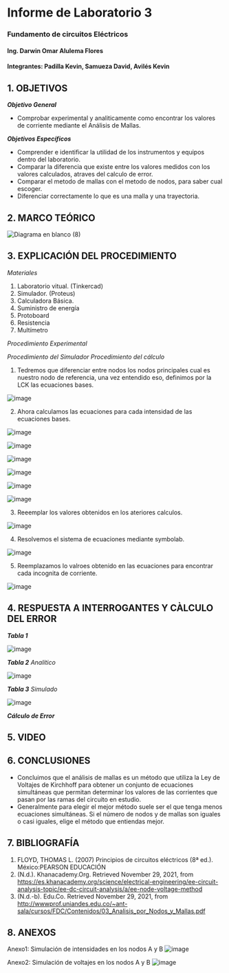 # Informe de Laboratorio 3
### Fundamento de circuitos Eléctricos 
#### Ing. Darwin Omar Alulema Flores
#### Integrantes: Padilla Kevin, Samueza David, Avilés Kevin
 
 ## 1. OBJETIVOS
***Objetivo General***

- Comprobar experimental y analiticamente como encontrar los valores de corriente mediante el Análisis de Mallas.

***Objetivos Específicos***

- Comprender e identificar la utilidad de los instrumentos y equipos dentro del laboratorio.
- Comparar la diferencia que existe entre los valores medidos con los valores calculados, atraves del calculo de error.
- Comparar el metodo de mallas con el metodo de nodos, para saber cual escoger.
- Diferenciar correctamente lo que es una malla y una trayectoria.

 ## 2. MARCO TEÓRICO 
 
![Diagrama en blanco (8)](https://user-images.githubusercontent.com/94129932/143957610-2fe856aa-5935-48ad-983e-ef808e5ba044.png)

 
 ## 3. EXPLICACIÓN DEL PROCEDIMIENTO
 *Materiales*

1. Laboratorio vitual. (Tinkercad)
2. Simulador. (Proteus)
3. Calculadora Básica.
4. Suministro de energía
5. Protoboard
6. Resistencia
7. Multímetro
 
 *Procedimiento Experimental*
 
 *Procedimiento del Simulador*
 *Procedimiento del cálculo*
 
  1. Tedremos que diferenciar entre nodos los nodos principales cual es nuestro nodo de referencia, una vez entendido eso, definimos por la LCK las ecuaciones bases. 
  
 ![image](https://user-images.githubusercontent.com/93794279/143958945-77e1ccaf-bb4b-49bb-874d-1d43d9479eb6.png)
 
  2. Ahora calculamos las ecuaciones para cada intensidad de las ecuaciones bases.
 
![image](https://user-images.githubusercontent.com/93794279/143965596-6a99ac1e-a17d-4daf-be01-ea3b3e46c6b3.png)

![image](https://user-images.githubusercontent.com/93794279/143959577-cfaaa6fc-476c-4cce-9742-f47d565c3ece.png)

 ![image](https://user-images.githubusercontent.com/93794279/143959520-c3c74f0e-213d-45d4-aa7e-90f01c1d8f03.png)

![image](https://user-images.githubusercontent.com/93794279/143959829-f8674882-50a8-41c9-8272-b73fe2ebb15f.png)

![image](https://user-images.githubusercontent.com/93794279/143967311-bea0d955-3934-45ce-bd77-58fb70b0097f.png)

![image](https://user-images.githubusercontent.com/93794279/143965463-d7600459-ab2a-4cf2-8d96-505a8f98432a.png)

 3. Reeemplar los valores obtenidos en los ateriores calculos.

![image](https://user-images.githubusercontent.com/93794279/143965225-2a1f53d1-f9a7-4462-a35f-7fec4d5bc51f.png)

 4. Resolvemos el sistema de ecuaciones mediante symbolab.
 
![image](https://user-images.githubusercontent.com/93794279/143965251-ff7d1a68-94a2-4193-87c2-135ae4d833d5.png)

 5. Reemplazamos lo valroes obtenido en las ecuaciones para encontrar cada incognita de corriente.
  
![image](https://user-images.githubusercontent.com/93794279/143967126-fabb6c9a-1d38-4467-ad71-4f5752d3c8c7.png)

  ## 4. RESPUESTA A INTERROGANTES Y CÀLCULO DEL ERROR
***Tabla 1***

![image](https://user-images.githubusercontent.com/94129932/143973131-572ae7f4-b1d7-4dbb-b9d7-910ff3b9d145.png)

***Tabla 2***
*Analítico*

![image](https://user-images.githubusercontent.com/93794279/143968136-d227ea3e-a761-4b45-830c-a43303f2a754.png)

***Tabla 3***
*Simulado*

![image](https://user-images.githubusercontent.com/94129932/143973030-0efb113d-fa46-4929-8bc6-b48ca452ea91.png)

***Cálculo de Error***

## 5. VIDEO

## 6. CONCLUSIONES
- Concluimos que el análisis de mallas es un método que utiliza la Ley de Voltajes de Kirchhoff para obtener un conjunto de ecuaciones simultáneas que permitan determinar los valores de las corrientes que pasan por las ramas del circuito en estudio.
- Generalmente para elegir el mejor método suele ser el que tenga menos ecuaciones simultáneas. Si el número de nodos y de mallas son iguales o casi iguales, elige el método que entiendas mejor.
## 7. BIBLIOGRAFÍA
1. FLOYD, THOMAS L. (2007) Principios de circuitos eléctricos (8ª ed.). México:PEARSON EDUCACIÓN
2. (N.d.). Khanacademy.Org. Retrieved November 29, 2021, from https://es.khanacademy.org/science/electrical-engineering/ee-circuit-analysis-topic/ee-dc-circuit-analysis/a/ee-node-voltage-method
3. (N.d.-b). Edu.Co. Retrieved November 29, 2021, from http://wwwprof.uniandes.edu.co/~ant-sala/cursos/FDC/Contenidos/03_Analisis_por_Nodos_y_Mallas.pdf
## 8. ANEXOS
Anexo1: Simulación de intensidades en los nodos A y B
![image](https://user-images.githubusercontent.com/94129932/143972600-6f85c77b-9d64-42cc-ba17-f3ec808eb006.png)

Anexo2: Simulación de voltajes en los nodos A y B
![image](https://user-images.githubusercontent.com/94129932/143972854-59b08c11-de56-4804-bcd7-c09b0ff83048.png)


